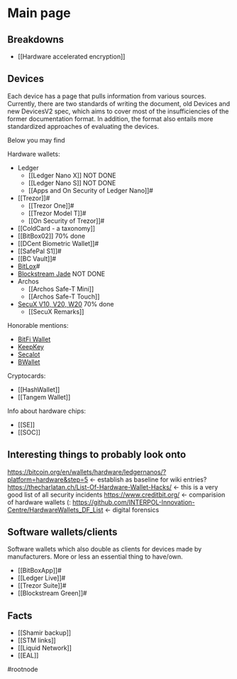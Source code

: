 # Main page

## Breakdowns
- [[Hardware accelerated encryption]]

## Devices

Each device has a page that pulls information from various sources. Currently, there are two standards of writing the document, old Devices and new DevicesV2 spec, which aims to cover most of the insufficiencies of the former documentation format. In addition, the format also entails more standardized approaches of evaluating the devices.

Below you may find

Hardware wallets:
- Ledger
    - [[Ledger Nano X]] NOT DONE
    - [[Ledger Nano S]] NOT DONE
    - [[Apps and On Security of Ledger Nano]]#
- [[Trezor]]#
	- [[Trezor One]]#
	- [[Trezor Model T]]#
	- [[On Security of Trezor]]#
- [[ColdCard - a taxonomy]]
- [[BitBox02]] 70% done
- [[DCent Biometric Wallet]]#
- [[SafePal S1]]#
- [[BC Vault]]#
- [BitLox](DevicesV2/Hardware%20Wallet/BitLox.md)#
- [Blockstream Jade](DevicesV2/Hardware%20Wallet/Blockstream%20Jade.md) NOT DONE
- Archos
	- [[Archos Safe-T Mini]]
	- [[Archos Safe-T Touch]]
- [SecuX V10, V20, W20](DevicesV2/Hardware%20Wallet/SecuX/SecuX%20V10,%20V20,%20W20.md) 70% done
	- [[SecuX Remarks]]

Honorable mentions:
- [BitFi Wallet](DevicesV2/Honorary%20Mentions/BitFi%20Wallet.md)
- [KeepKey](DevicesV2/Honorary%20Mentions/KeepKey.md)
- [Secalot](DevicesV2/Honorary%20Mentions/Secalot.md)
- [BWallet](DevicesV2/Honorary%20Mentions/BWallet.md)

Cryptocards:
- [[HashWallet]]
- [[Tangem Wallet]]

Info about hardware chips:
- [[SE]]
- [[SOC]]

## Interesting things to probably look onto

https://bitcoin.org/en/wallets/hardware/ledgernanos/?platform=hardware&step=5 <- establish as baseline for wiki entries?
https://thecharlatan.ch/List-Of-Hardware-Wallet-Hacks/ <- this is a very good list of all security incidents
https://www.creditbit.org/ <- comparision of hardware wallets (:
https://github.com/INTERPOL-Innovation-Centre/HardwareWallets_DF_List <- digital forensics

## Software wallets/clients
Software wallets which also double as clients for devices made by manufacturers. More or less an essential thing to have/own.

- [[BitBoxApp]]#
- [[Ledger Live]]#
- [[Trezor Suite]]#
- [[Blockstream Green]]#
## Facts
- [[Shamir backup]]
- [[STM links]]
- [[Liquid Network]]
- [[EAL]]

#rootnode